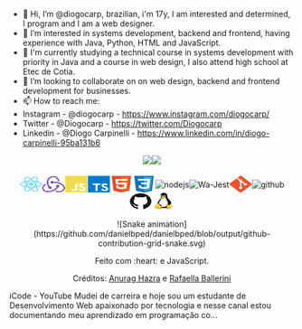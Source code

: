 - 👋 Hi, I’m @diogocarp, brazilian, i'm 17y, I am interested and determined, I program and I am a web designer.
- 👀 I’m interested in systems development, backend and frontend, having experience with Java, Python, HTML and JavaScript.
- 🌱 I'm currently studying a technical course in systems development with priority in Java and a course in web design, I also attend high school at Etec de Cotia.
- 💞️ I’m looking to collaborate on on web design, backend and frontend development for businesses.
- 📫 How to reach me:
- Instagram - @diogocarp - https://www.instagram.com/diogocarp/
- Twitter - @Diogocarp - https://twitter.com/Diogocarp
- Linkedin - @Diogo Carpinelli - https://www.linkedin.com/in/diogo-carpinelli-95ba131b6


<div align="center"><a href="https://github.com/diogocarp"><img height="150em" src="https://github-readme-stats.vercel.app/api?username=diogocarp&count_private=true&include_all_commits=true&show_icons=true&theme=dracula&hide_border=false&show_owner=true"/><img height="150em" src="https://github-readme-stats.vercel.app/api/top-langs/?username=diogocarp&theme=dracula&hide_border=false&&layout=compact"/></a></div><div align="center" valign="top"><br><img align="center" alt="React" height="30" width="40" src="https://raw.githubusercontent.com/devicons/devicon/master/icons/react/react-original.svg"><img align="center" alt="Redux" height="30" width="40" src="https://raw.githubusercontent.com/devicons/devicon/master/icons/redux/redux-original.svg"><img align="center" alt="Js" height="30" width="40" src="https://raw.githubusercontent.com/devicons/devicon/master/icons/javascript/javascript-plain.svg"><img align="center" alt="Js" height="30" width="40" src="https://raw.githubusercontent.com/devicons/devicon/master/icons/typescript/typescript-plain.svg"><img align="center" alt="HTML" height="30" width="40" src="https://raw.githubusercontent.com/devicons/devicon/master/icons/html5/html5-original.svg"><img align="center" alt="CSS" height="30" width="40" src="https://raw.githubusercontent.com/devicons/devicon/master/icons/css3/css3-original.svg"><img align="center" alt="nodejs" height="30" width="40" src="https://cdn.worldvectorlogo.com/logos/nodejs-icon.svg"><img align="center" alt="Wa-Jest" height="30" width="40" src="https://cdn.jsdelivr.net/gh/devicons/devicon/icons/jest/jest-plain.svg"><img align="center" alt="git" height="30" width="40" src="https://raw.githubusercontent.com/devicons/devicon/master/icons/git/git-original.svg"><img align="center" alt="github" height="35" width="35" src="/assets/GitHub.png"><img align="center" alt="github" height="30" width="40" src="https://raw.githubusercontent.com/devicons/devicon/master/icons/github/github-original.svg"><img align="center" alt="linux" height="30" width="40" src="https://raw.githubusercontent.com/devicons/devicon/master/icons/linux/linux-original.svg"></div><br>


<div align="center">
</div><div align="center">![Snake animation](https://github.com/danielbped/danielbped/blob/output/github-contribution-grid-snake.svg)</div><div align="center"><p>Feito com :heart: e JavaScript.</p><p>Créditos: <a href="https://github.com/anuraghazra/github-readme-stats">Anurag
 Hazra</a> e <a href="https://github.com/rafaballerini">Rafaella Ballerini</a></p></div>
iCode - YouTube
Mudei de carreira e hoje sou um estudante de Desenvolvimento Web apaixonado por tecnologia e nesse canal estou documentando meu aprendizado em programação co...

